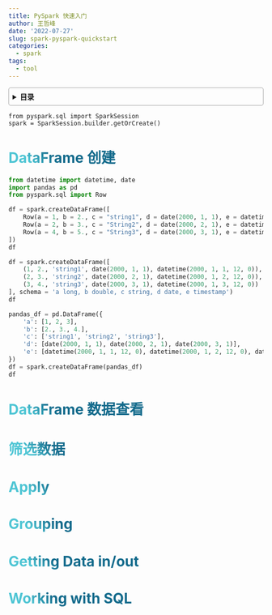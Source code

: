```yaml
---
title: PySpark 快速入门
author: 王哲峰
date: '2022-07-27'
slug: spark-pyspark-quickstart
categories:
  - spark
tags:
  - tool
---
```


<style>
h1 {
  background-color: #2B90B6;
  background-image: linear-gradient(45deg, #4EC5D4 10%, #146b8c 20%);
  background-size: 100%;
  -webkit-background-clip: text;
  -moz-background-clip: text;
  -webkit-text-fill-color: transparent;
  -moz-text-fill-color: transparent;
}
h2 {
  background-color: #2B90B6;
  background-image: linear-gradient(45deg, #4EC5D4 10%, #146b8c 20%);
  background-size: 100%;
  -webkit-background-clip: text;
  -moz-background-clip: text;
  -webkit-text-fill-color: transparent;
  -moz-text-fill-color: transparent;
}


details {
    border: 1px solid #aaa;
    border-radius: 4px;
    padding: .5em .5em 0;
}

summary {
    font-weight: bold;
    margin: -.5em -.5em 0;
    padding: .5em;
}

details[open] {
    padding: .5em;
}

details[open] summary {
    border-bottom: 1px solid #aaa;
    margin-bottom: .5em;
}
</style>


<details><summary>目录</summary><p>

- [DataFrame 创建](#dataframe-创建)
- [DataFrame 数据查看](#dataframe-数据查看)
- [筛选数据](#筛选数据)
- [Apply](#apply)
- [Grouping](#grouping)
- [Getting Data in/out](#getting-data-inout)
- [Working with SQL](#working-with-sql)
</p></details><p></p>


```
from pyspark.sql import SparkSession
spark = SparkSession.builder.getOrCreate()
```

# DataFrame 创建

```python
from datetime import datetime, date
import pandas as pd
from pyspark.sql import Row

df = spark.createDataFrame([
    Row(a = 1, b = 2., c = "string1", d = date(2000, 1, 1), e = datetime(2000, 1, 1, 12, 0)),
    Row(a = 2, b = 3., c = "String2", d = date(2000, 2, 1), e = datetime(2000, 1, 2, 12, 0)),
    Row(a = 4, b = 5., c = "String3", d = date(2000, 3, 1), e = datetime(2000, 1, 3, 12, 0)),
])
df

df = spark.createDataFrame([
    (1, 2., 'string1', date(2000, 1, 1), datetime(2000, 1, 1, 12, 0)),
    (2, 3., 'string2', date(2000, 2, 1), datetime(2000, 1, 2, 12, 0)),
    (3, 4., 'string3', date(2000, 3, 1), datetime(2000, 1, 3, 12, 0))
], schema = 'a long, b double, c string, d date, e timestamp')
df

pandas_df = pd.DataFrame({
    'a': [1, 2, 3],
    'b': [2., 3., 4.],
    'c': ['string1', 'string2', 'string3'],
    'd': [date(2000, 1, 1), date(2000, 2, 1), date(2000, 3, 1)],
    'e': [datetime(2000, 1, 1, 12, 0), datetime(2000, 1, 2, 12, 0), datetime(2000, 1, 3, 12, 0)]
})
df = spark.createDataFrame(pandas_df)
df
```



# DataFrame 数据查看

# 筛选数据

# Apply

# Grouping

# Getting Data in/out

# Working with SQL



